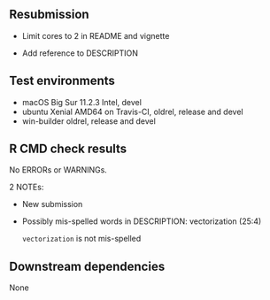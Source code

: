 ## Resubmission
* Limit cores to 2 in README and vignette

* Add reference to DESCRIPTION 

## Test environments
* macOS Big Sur 11.2.3 Intel, devel
* ubuntu Xenial AMD64 on Travis-CI, oldrel, release and devel
* win-builder oldrel, release and devel

## R CMD check results
No ERRORs or WARNINGs.

2 NOTEs: 

* New submission

* Possibly mis-spelled words in DESCRIPTION:
  vectorization (25:4)
  
  `vectorization` is not mis-spelled

## Downstream dependencies
None


